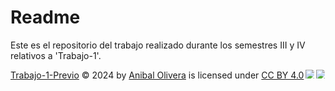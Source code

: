 # Readme

Este es el repositorio del trabajo realizado durante los semestres III y IV relativos a 'Trabajo-1'.

<a href="https://creativecommons.org">Trabajo-1-Previo</a> © 2024 by <a href="https://creativecommons.org">Anibal Olivera</a> is licensed under <a href="https://creativecommons.org/licenses/by/4.0/">CC BY 4.0</a><img src="https://mirrors.creativecommons.org/presskit/icons/cc.svg" style="max-width: 1em;max-height:1em;margin-left: .2em;"><img src="https://mirrors.creativecommons.org/presskit/icons/by.svg" style="max-width: 1em;max-height:1em;margin-left: .2em;">